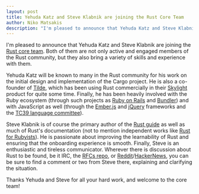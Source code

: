 ```yaml
---
layout: post
title: Yehuda Katz and Steve Klabnik are joining the Rust Core Team
author: Niko Matsakis
description: "I'm pleased to announce that Yehuda Katz and Steve Klabnik are joining the Rust core team."
---
```


I'm pleased to announce that Yehuda Katz and Steve Klabnik are joining
the [Rust core team]. Both of them are not only active and engaged
members of the Rust community, but they also bring a variety of skills
and experience with them.

Yehuda Katz will be known to many in the Rust community for his work
on the initial design and implementation of the Cargo project. He is
also a co-founder of [Tilde], which has been using Rust commercially
in their [Skylight] product for quite some time. Finally, he has been
heavily involved with the Ruby ecosystem (through such projects as
[Ruby on Rails] and [Bundler]) and with JavaScript as well (through
the [Ember.js] and [jQuery] frameworks and the
[TC39 language committee]).

Steve Klabnik is of course the primary author of the [Rust guide] as
well as much of Rust's documentation (not to mention independent works
like [Rust for Rubyists]). He is passionate about improving the
learnability of Rust and ensuring that the onboarding experience is
smooth. Finally, Steve is an enthusiastic and tireless
communicator. Wherever there is discussion about Rust to be found, be
it IRC, the [RFCs repo], or [Reddit]/[HackerNews], you can be sure to
find a comment or two from Steve there, explaining and clarifying the
situation.

Thanks Yehuda and Steve for all your hard work, and welcome to the core team!

[Rust core team]: https://github.com/rust-lang/rust/wiki/Note-core-team
[Ember.js]: http://emberjs.com/team/
[Skylight]: https://www.skylight.io/
[Tilde]: http://www.tilde.io/
[Rust guide]: http://doc.rust-lang.org/guide.html
[Rust for Rubyists]: http://www.rustforrubyists.com/
[Reddit]: http://www.reddit.com/r/rust
[HackerNews]: https://news.ycombinator.com/
[RFCs repo]: https://github.com/rust-lang/rfcs/
[Ruby on Rails]: http://rubyonrails.org/
[jQuery]: http://jquery.com/
[Bundler]: http://bundler.io/
[TC39 language committee]: http://www.ecma-international.org/memento/TC39.htm
